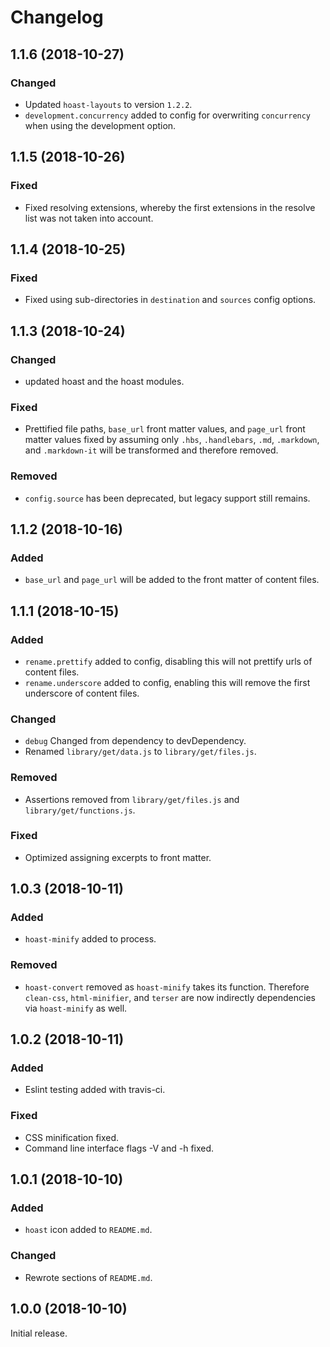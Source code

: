 # Changelog

## 1.1.6 (2018-10-27)
### Changed
- Updated `hoast-layouts` to version `1.2.2`.
- `development.concurrency` added to config for overwriting `concurrency` when using the development option.

## 1.1.5 (2018-10-26)
### Fixed
- Fixed resolving extensions, whereby the first extensions in the resolve list was not taken into account.

## 1.1.4 (2018-10-25)
### Fixed
- Fixed using sub-directories in `destination` and `sources` config options.

## 1.1.3 (2018-10-24)
### Changed
- updated hoast and the hoast modules.
### Fixed
- Prettified file paths, `base_url` front matter values, and `page_url` front matter values fixed by assuming only `.hbs`, `.handlebars`, `.md`, `.markdown`, and `.markdown-it` will be transformed and therefore removed.
### Removed
- `config.source` has been deprecated, but legacy support still remains.

## 1.1.2 (2018-10-16)
### Added
- `base_url` and `page_url` will be added to the front matter of content files.

## 1.1.1 (2018-10-15)
### Added
- `rename.prettify` added to config, disabling this will not prettify urls of content files.
- `rename.underscore` added to config, enabling this will remove the first underscore of content files.
### Changed
- `debug` Changed from dependency to devDependency.
- Renamed `library/get/data.js` to `library/get/files.js`.
### Removed
- Assertions removed from `library/get/files.js` and `library/get/functions.js`.
### Fixed
- Optimized assigning excerpts to front matter.

## 1.0.3 (2018-10-11)
### Added
- `hoast-minify` added to process.
### Removed
- `hoast-convert` removed as `hoast-minify` takes its function. Therefore `clean-css`, `html-minifier`, and `terser` are now indirectly dependencies via `hoast-minify` as well.

## 1.0.2 (2018-10-11)
### Added
- Eslint testing added with travis-ci.
### Fixed
- CSS minification fixed.
- Command line interface flags -V and -h fixed.

## 1.0.1 (2018-10-10)
### Added
- `hoast` icon added to `README.md`.
### Changed
- Rewrote sections of `README.md`.

## 1.0.0 (2018-10-10)
Initial release.